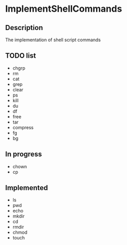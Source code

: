 # ImplementShellCommands

## Description
The implementation of shell script commands


## TODO list
- chgrp
- rm
- cat
- grep
- clear
- ps
- kill
- du
- df
- free
- tar
- compress
- fg
- bg

## In progress
- chown
- cp

## Implemented
- ls
- pwd
- echo
- mkdir
- cd
- rmdir
- chmod
- touch
